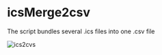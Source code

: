 # icsMerge2csv
The script bundles several .ics files into one .csv file

![ics2cvs](https://user-images.githubusercontent.com/127153603/223320634-6563b551-8fb6-4ed6-b176-bbde827e29b8.png)

